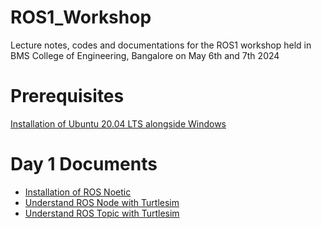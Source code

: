 # ROS1_Workshop
Lecture notes, codes and documentations for the ROS1 workshop held in BMS College of Engineering, Bangalore on May 6th and 7th 2024

# Prerequisites
[Installation of Ubuntu 20.04 LTS alongside Windows](documents/ubuntu_installation.md)

# Day 1 Documents
- [Installation of ROS Noetic](documents/ros_noetic_installation.md)
- [Understand ROS Node with Turtlesim](documents/turtlesim_rosnode.md)
- [Understand ROS Topic with Turtlesim](documents/turtlesim_rostopic.md)
